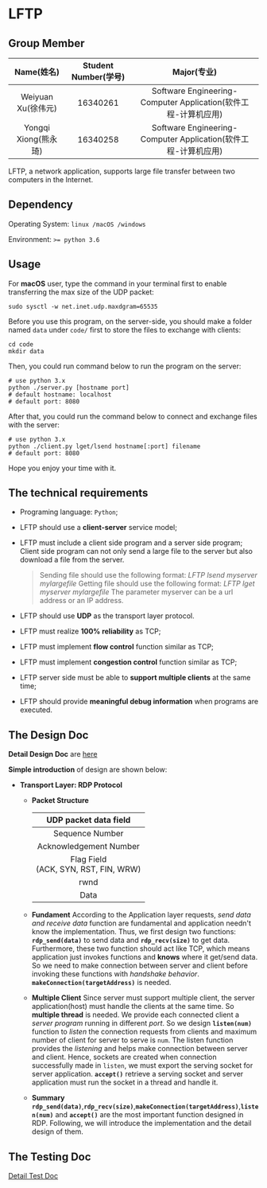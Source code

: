 # LFTP

## Group Member

|Name(姓名)|Student Number(学号)|Major(专业)|
|:-------:|:------------------:|:----------:|
|Weiyuan Xu(徐伟元)|16340261|Software Engineering-Computer Application(软件工程-计算机应用)|
|Yongqi Xiong(熊永琦)|16340258|Software Engineering-Computer Application(软件工程-计算机应用)|

LFTP, a network application, supports large file transfer between two computers in the Internet.

## Dependency

Operating System: `linux /macOS /windows`

Environment: `>= python 3.6`

## Usage

For **macOS** user, type the command in your terminal first to enable transferring the max size of the UDP packet:
```shell
sudo sysctl -w net.inet.udp.maxdgram=65535
```

Before you use this program, on the server-side, you should make a folder named `data` under `code/` first to store the files to exchange with clients:

```shell
cd code
mkdir data
```

Then, you could run command below to run the program on the server:

```shell
# use python 3.x
python ./server.py [hostname port]
# default hostname: localhost
# default port: 8080
```

After that, you could run the command below to connect and exchange files with the server:

```shell
# use python 3.x
python ./client.py lget/lsend hostname[:port] filename
# default port: 8080
```

Hope you enjoy your time with it.

## The technical requirements
- Programing language: `Python`;
- LFTP should use a **client-server** service model;
- LFTP must include a client side program and a server side program; Client side program can not only send a large file to the server but also download a file from the server.
  >Sending file should use the following format:
  >*LFTP lsend myserver mylargefile*
  >Getting file should use the following format: 
  >*LFTP lget myserver mylargefile*
  >The parameter myserver can be a url address or an IP address.

- LFTP should use **UDP** as the transport layer protocol.
- LFTP must realize **100% reliability** as TCP;
- LFTP must implement **flow control** function similar as TCP;
- LFTP must implement **congestion control** function similar as TCP;
- LFTP server side must be able to **support multiple clients** at the same time;
- LFTP should provide **meaningful debug information** when programs are executed.

## The Design Doc

**Detail Design Doc** are [here](documents/design.md)

**Simple introduction** of design are shown below:

- **Transport Layer: RDP Protocol**
    - **Packet Structure**
        <table>
        <thead>
            <tr>
                <th align="center" colspan=2>
                UDP packet data field
                </th>
            </tr>
        </thead>
        
        <tbody>
        <tr>
            <td align="center" colspan=2>Sequence Number</td>
        </tr>
        <tr>
            <td align="center" colspan=2>Acknowledgement Number</td>
        </tr>
        <tr>
            <td align="center">Flag Field<br>(ACK, SYN, RST, FIN, WRW)</td>
        </tr>
        <tr>
            <td align="center" colspan=2>rwnd</td>
        </tr>
        <tr>
            <td align="center" colspan=2>Data</td>
        </tr>
        </tbody>
        </table>
    - **Fundament**
        According to the Application layer requests, *send data and receive data* function are fundamental and application needn't know the implementation. Thus, we first design two functions: **`rdp_send(data)`** to send data and **`rdp_recv(size)`** to get data.
        Furthermore, these two function should act like TCP, which means application just invokes functions and **knows** where it get/send data. So we need to make connection between server and client before invoking these functions with *handshake behavior*. **`makeConnection(targetAddress)`** is needed.

    - **Multiple Client**
        Since server must support multiple client, the server application(host) must handle the clients at the same time. So **multiple thread** is needed. We provide each connected client a *server program* running in different *port*. So we design **`listen(num)`** function to *listen* the connection requests from clients and maximum number of client for server to serve is `num`. The listen function provides the *listening* and helps make connection between server and client. Hence, sockets are created when connection successfully made in `listen`, we must export the serving socket for server application. **`accept()`** retrieve a serving socket and server application must run the socket in a thread and handle it.

    - **Summary**
        **`rdp_send(data)`**,**`rdp_recv(size)`**,**`makeConnection(targetAddress)`**,**`listen(num)`** and **`accept()`** are the most important function designed in RDP. Following, we will introduce the implementation and the detail design of them.



## The Testing Doc

[Detail Test Doc](documents/test.md)
